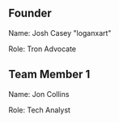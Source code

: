 ## Founder

Name: Josh Casey "loganxart" 

Role: Tron Advocate

## Team Member 1

Name: Jon Collins 

Role: Tech Analyst

